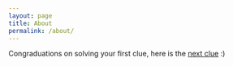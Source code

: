 ```yaml
---
layout: page
title: About
permalink: /about/
---
```


Congraduations on solving your first clue, here is the [next clue](http://bit.ly/Spectrogram) :)


